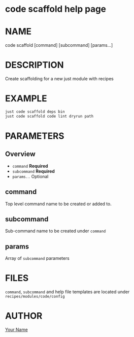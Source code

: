 # code scaffold help page

# NAME

code scaffold [command] [subcommand] [params...]

# DESCRIPTION

Create scaffolding for a new just module with recipes

# EXAMPLE

```zsh
just code scaffold deps bin
just code scaffold code lint dryrun path
```

# PARAMETERS

## Overview

* `command`       **Required**  
* `subcommand`    **Required**  
* `params..`      Optional   

## command

Top level command name to be created or added to.

## subcommand

Sub-command name to be created under `command`

## params

Array of `subcommand` parameters

# FILES

`command`, `subcommand` and help file templates are located under `recipes/modules/code/config`


# AUTHOR

[Your Name](mailto:you@domain.com)

